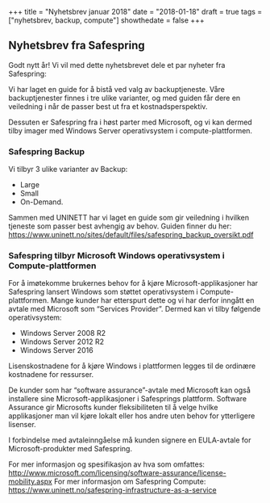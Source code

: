 +++
title = "Nyhetsbrev januar 2018"
date = "2018-01-18"
draft = true
tags = ["nyhetsbrev, backup, compute"]
showthedate = false
+++

## Nyhetsbrev fra Safespring

Godt nytt år! Vi vil med dette nyhetsbrevet dele et par nyheter fra Safespring: 

Vi har laget en guide for å bistå ved valg av backuptjeneste. Våre backuptjenester finnes i tre ulike varianter, og med guiden får dere en veiledning i når de passer best ut fra et kostnadsperspektiv. 

Dessuten er Safespring fra i høst parter med Microsoft,
og vi kan dermed tilby imager med Windows Server operativsystem i 
compute-plattformen.
 
### Safespring Backup

Vi tilbyr 3 ulike varianter av Backup: 

* Large
* Small 
* On-Demand. 

Sammen med UNINETT har vi laget en guide som gir veiledning i hvilken tjeneste som passer best avhengig av behov.
Guiden finner du her:
https://www.uninett.no/sites/default/files/safespring_backup_oversikt.pdf
 
### Safespring tilbyr Microsoft Windows operativsystem i Compute-plattformen
 
For å imøtekomme brukernes behov for å kjøre Microsoft-applikasjoner har Safespring lansert Windows som støttet operativsystem i Compute-plattformen.
Mange kunder har etterspurt dette og vi har derfor inngått en avtale med Microsoft som “Services Provider”. Dermed kan vi tilby følgende operativsystem:

* Windows Server 2008 R2
* Windows Server 2012 R2
* Windows Server 2016

Lisenskostnadene for å kjøre Windows i plattformen legges til de ordinære kostnadene for ressurser.

De kunder som har “software assurance”-avtale med Microsoft kan også installere sine Microsoft-applikasjoner i Safesprings plattform. Software Assurance gir Microsofts kunder fleksibiliteten til å velge hvilke applikasjoner man vil kjøre lokalt eller hos andre uten behov for ytterligere lisenser.

I forbindelse med avtaleinngåelse må kunden signere en EULA-avtale for Microsoft-produkter med Safespring.

For mer informasjon og spesifikasjon av hva som omfattes: http://www.microsoft.com/licensing/software-assurance/license-mobility.aspx
For mer informasjon om Safespring Compute: https://www.uninett.no/safespring-infrastructure-as-a-service
